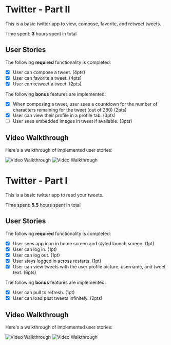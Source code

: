 # Twitter - Part II

This is a basic twitter app to view, compose, favorite, and retweet tweets.

Time spent: **3** hours spent in total

## User Stories

The following **required** functionality is completed:

- [x] User can compose a tweet. (4pts)
- [x] User can favorite a tweet. (4pts)
- [x] User can retweet a tweet. (2pts)

The following **bonus** features are implemented:

- [x] When composing a tweet, user sees a countdown for the number of characters remaining for the tweet (out of 280) (2pts)
- [x] User can view their profile in a profile tab. (3pts)
- [ ] User sees embedded images in tweet if available. (3pts)

## Video Walkthrough

Here's a walkthrough of implemented user stories:
<p>
  <img src='https://media.giphy.com/media/DhscpqJrR1hgD3DgBi/giphy.gif' title='Video Walkthrough' width='' alt='Video Walkthrough' />
  <img src='https://media.giphy.com/media/Thy9SY4waIWUDZoe9q/giphy.gif' title='Video Walkthrough' width='' alt='Video Walkthrough' />
</p>

# Twitter - Part I

This is a basic twitter app to read your tweets.

Time spent: **5.5** hours spent in total

## User Stories

The following **required** functionality is completed:

- [x] User sees app icon in home screen and styled launch screen. (1pt)
- [x] User can log in. (1pt)
- [x] User can log out. (1pt)
- [x] User stays logged in across restarts. (1pt)
- [x] User can view tweets with the user profile picture, username, and tweet text. (6pts)

The following **bonus** features are implemented:

- [x] User can pull to refresh. (1pt)
- [x] User can load past tweets infinitely. (2pts)

## Video Walkthrough

Here's a walkthrough of implemented user stories:

<p>
  
<img src='https://media.giphy.com/media/6wG12qRL1z2l33miHn/giphy.gif' title='Video Walkthrough' width='' alt='Video Walkthrough' />
<img src='https://media.giphy.com/media/Ivj1Hb4EiOFqsEWdkd/giphy.gif' title='Video Walkthrough' width='' alt='Video Walkthrough' />
    
</p>
